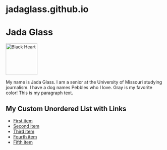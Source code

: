 # jadaglass.github.io
<h1>Jada Glass
</h1>
<a href="mailto:jcg2wc@umsystem.edu">
         <img src="https://github.com/user-attachments/assets/059c87d0-0067-4818-846d-539b64e5aefd" alt="Black Heart" style="width:100px;height:100px;">
    </a>
<p>My name is Jada Glass. I am a senior at the University of Missouri studying journalism. I have a dog names Pebbles who I love. Gray is my favorite color! This is my paragraph text.</p>
<body>
    <h2>My Custom Unordered List with Links</h2>
    <ul class="custom-list">
        <li><a href="https://example.com/first">First item</a></li>
        <li><a href="https://example.com/second">Second item</a></li>
        <li><a href="https://example.com/third">Third item</a></li>
        <li><a href="https://example.com/fourth">Fourth item</a></li>
        <li><a href="https://example.com/fifth">Fifth item</a></li>
    </ul>
</body>
